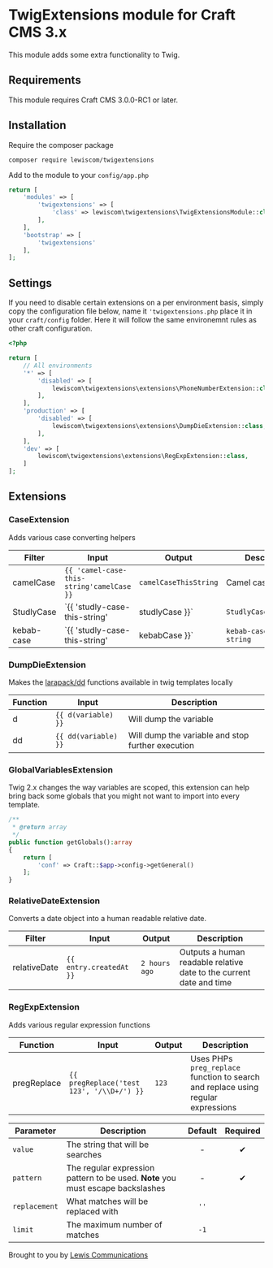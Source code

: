 # TwigExtensions module for Craft CMS 3.x

This module adds some extra functionality to Twig.

## Requirements

This module requires Craft CMS 3.0.0-RC1 or later.

## Installation

Require the composer package

```shell
composer require lewiscom/twigextensions
```

Add to the module to your `config/app.php`

```php
return [
    'modules' => [
        'twigextensions' => [
            'class' => lewiscom\twigextensions\TwigExtensionsModule::class
        ],
    ],
    'bootstrap' => [
        'twigextensions'
    ],
];
```

## Settings

If you need to disable certain extensions on a per environment basis, simply copy the configuration file below, name it `'twigextensions.php` place it in your `craft/config`  folder.  Here it will follow the same environemnt rules as other
craft configuration.

```php
<?php

return [
    // All environments
    '*' => [
        'disabled' => [
            lewiscom\twigextensions\extensions\PhoneNumberExtension::class,
        ],
    ],
    'production' => [
        'disabled' => [
            lewiscom\twigextensions\extensions\DumpDieExtension::class,
        ],
    ],
    'dev' => [
        lewiscom\twigextensions\extensions\RegExpExtension::class,
    ]
];
```

## Extensions

### CaseExtension

Adds various case converting helpers

| Filter     | Input                                        | Output                   | Description                       |
| ---------- | -------------------------------------------- | ------------------------ | --------------------------------- |
| camelCase  | `{{ 'camel-case-this-string'camelCase }}`    | `camelCaseThisString`    | Camel cases a string              |
| StudlyCase | `{{ 'studly-case-this-string'|studlyCase }}` | `StudlyCaseThisString`   | Studly, or Pascal, cases a string |
| kebab-case | `{{ 'studly-case-this-string'|kebabCase }}`  | `kebab-case-this-string` | Kebab cases a string              |

### DumpDieExtension

Makes the [larapack/dd](https://github.com/larapack/dd) functions available in twig templates locally

| Function | Input                | Description                                       |
| -------- | -------------------- | ------------------------------------------------- |
| d        | `{{ d(variable) }}`  | Will dump the variable                            |
| dd       | `{{ dd(variable) }}` | Will dump the variable and stop further execution |

### GlobalVariablesExtension

Twig 2.x changes the way variables are scoped, this extension can help bring back some globals that you might not want to import into every template.

```php
/**
 * @return array
 */
public function getGlobals():array
{
    return [
        'conf' => Craft::$app->config->getGeneral()
    ];
}
```

### RelativeDateExtension

Converts a date object into a human readable relative date.

| Filter       | Input                   | Output        | Description                                                         |
| ------------ | ----------------------- | ------------- | ------------------------------------------------------------------- |
| relativeDate | `{{ entry.createdAt }}` | `2 hours ago` | Outputs a human readable relative date to the current date and time |

### RegExpExtension

Adds various regular expression functions

| Function    | Input                                     | Output | Description                                                                       |
| ----------- | ----------------------------------------- | ------ | --------------------------------------------------------------------------------- |
| pregReplace | `{{ pregReplace('test 123', '/\\D+/') }}` | `123`  | Uses PHPs `preg_replace` function to search and replace using regular expressions |

| Parameter     | Description                                                                     | Default | Required |
| ------------- | ------------------------------------------------------------------------------- | :-----: | :------: |
| `value`       | The string that will be searches                                                | -       | ✔        |
| `pattern`     | The regular expression pattern to be used. **Note** you must escape backslashes | -       | ✔        |
| `replacement` | What matches will be replaced with                                              | `''`    |          |
| `limit`       | The maximum number of matches                                                   | `-1`    |          |

Brought to you by [Lewis Communications](https://www.lewiscommunications.com)